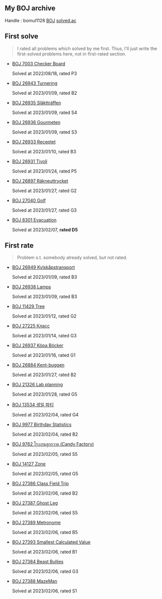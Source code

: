 ## My BOJ archive

Handle : bomul1128 [BOJ](https://www.acmicpc.net/user/bomul1128) [solved.ac](https://solved.ac/profile/bomul1128)



## First solve

> I rated all problems which solved by me first. Thus, I'll just write the first-solved problems here, not in first-rated section.

- [BOJ 7003 Checker Board](https://www.acmicpc.net/problem/7003)

  Solved at 2022/08/18, rated P3

- [BOJ 26943 Turnering](https://www.acmicpc.net/problem/26943)

  Solved at 2023/01/09, rated B2

- [BOJ 26935 Släktträffen](https://www.acmicpc.net/problem/26935)

  Solved at 2023/01/09, rated S4

- [BOJ 26936 Gourmeten](https://www.acmicpc.net/problem/26936)

  Solved at 2023/01/09, rated S3

- [BOJ 26933 Receptet](https://www.acmicpc.net/problem/26933)

  Solved at 2023/01/10, rated B3

- [BOJ 26931 Tivoli](https://www.acmicpc.net/problem/26931)

  Solved at 2023/01/24, rated P5

- [BOJ 26897 Räkneuttrycket](https://www.acmicpc.net/problem/26897)

  Solved at 2023/01/27, rated G2

- [BOJ 27040 Golf](https://www.acmicpc.net/problem/27040)

  Solved at 2023/01/27, rated G3

- [BOJ 8301 Evacuation](https://www.acmicpc.net/problem/8301)

  Solved at 2023/02/07, **rated D5**



## First rate

> Problem s.t. somebody already solved, but not rated.

- [BOJ 26949 Kylskåpstransport](https://www.acmicpc.net/problem/26949)

  Solved at 2023/01/09, rated B3

- [BOJ 26938 Lamps](https://www.acmicpc.net/problem/26938)

  Solved at 2023/01/09, rated B3

- [BOJ 11429 Tree](https://www.acmicpc.net/problem/11429)

  Solved at 2023/01/12, rated G2

- [BOJ 27225 Класс](https://www.acmicpc.net/problem/27225)

  Solved at 2023/01/14, rated G3

- [BOJ 26937 Köpa Böcker](https://www.acmicpc.net/problem/26937)

  Solved at 2023/01/16, rated G1

- [BOJ 26884 Kent-buggen](https://www.acmicpc.net/problem/26884)

  Solved at 2023/01/27, rated B2

- [BOJ 21326 Lab planning](https://www.acmicpc.net/problem/21326)

  Solved at 2023/01/28, rated G5

- [BOJ 13534 생일 파티](https://www.acmicpc.net/problem/13534)

  Solved at 2023/02/04, rated G4

- [BOJ 9977 Birthday Statistics](https://www.acmicpc.net/problem/9977)

  Solved at 2023/02/04, rated B2

- [BOJ 9762 โรงงานลูกกวาด (Candy Factory)](https://www.acmicpc.net/problem/9762)

  Solved at 2023/02/05, rated S5

- [BOJ 14127 Zone](https://www.acmicpc.net/problem/14127)

  Solved at 2023/02/05, rated G5

- [BOJ 27386 Class Field Trip](https://www.acmicpc.net/problem/27386)

  Solved at 2023/02/06, rated B2

- [BOJ 27387 Ghost Leg](https://www.acmicpc.net/problem/27387)

  Solved at 2023/02/06, rated S5

- [BOJ 27389 Metronome](https://www.acmicpc.net/problem/27389)

  Solved at 2023/02/06, rated B5

- [BOJ 27393 Smallest Calculated Value](https://www.acmicpc.net/problem/27393)

  Solved at 2023/02/06, rated B1

- [BOJ 27384 Beast Bullies](https://www.acmicpc.net/problem/27384)

  Solved at 2023/02/06, rated G3

- [BOJ 27388 MazeMan](https://www.acmicpc.net/problem/27388)

  Solved at 2023/02/06, rated S1
